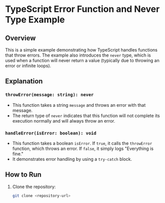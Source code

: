 # TypeScript Error Function and Never Type Example

## Overview
This is a simple example demonstrating how TypeScript handles functions that throw errors. The example also introduces the `never` type, which is used when a function will never return a value (typically due to throwing an error or infinite loops).

## Explanation

### `throwError(message: string): never`
- This function takes a string `message` and throws an error with that message.
- The return type of `never` indicates that this function will not complete its execution normally and will always throw an error.

### `handleError(isError: boolean): void`
- This function takes a boolean `isError`. If `true`, it calls the `throwError` function, which throws an error. If `false`, it simply logs "Everything is fine."
- It demonstrates error handling by using a `try-catch` block.

## How to Run

1. Clone the repository:
   ```bash
   git clone <repository-url>
